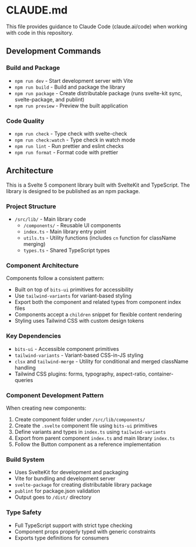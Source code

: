 # CLAUDE.md

This file provides guidance to Claude Code (claude.ai/code) when working with code in this repository.

## Development Commands

### Build and Package
- `npm run dev` - Start development server with Vite
- `npm run build` - Build and package the library 
- `npm run package` - Create distributable package (runs svelte-kit sync, svelte-package, and publint)
- `npm run preview` - Preview the built application

### Code Quality
- `npm run check` - Type check with svelte-check
- `npm run check:watch` - Type check in watch mode
- `npm run lint` - Run prettier and eslint checks
- `npm run format` - Format code with prettier

## Architecture

This is a Svelte 5 component library built with SvelteKit and TypeScript. The library is designed to be published as an npm package.

### Project Structure
- `/src/lib/` - Main library code
  - `/components/` - Reusable UI components
  - `index.ts` - Main library entry point
  - `utils.ts` - Utility functions (includes `cn` function for className merging)
  - `types.ts` - Shared TypeScript types

### Component Architecture
Components follow a consistent pattern:
- Built on top of `bits-ui` primitives for accessibility
- Use `tailwind-variants` for variant-based styling
- Export both the component and related types from component index files
- Components accept a `children` snippet for flexible content rendering
- Styling uses Tailwind CSS with custom design tokens

### Key Dependencies
- `bits-ui` - Accessible component primitives
- `tailwind-variants` - Variant-based CSS-in-JS styling
- `clsx` and `tailwind-merge` - Utility for conditional and merged className handling
- Tailwind CSS plugins: forms, typography, aspect-ratio, container-queries

### Component Development Pattern
When creating new components:
1. Create component folder under `/src/lib/components/`
2. Create the `.svelte` component file using `bits-ui` primitives
3. Define variants and types in `index.ts` using `tailwind-variants`
4. Export from parent component `index.ts` and main library `index.ts`
5. Follow the Button component as a reference implementation

### Build System
- Uses SvelteKit for development and packaging
- Vite for bundling and development server
- `svelte-package` for creating distributable library package
- `publint` for package.json validation
- Output goes to `/dist/` directory

### Type Safety
- Full TypeScript support with strict type checking
- Component props properly typed with generic constraints
- Exports type definitions for consumers